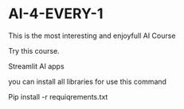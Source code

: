 # AI-4-EVERY-1

This is the most interesting and enjoyfull AI Course

Try this course.

Streamlit AI apps

you can install all libraries for use this command

Pip install -r requiqrements.txt



